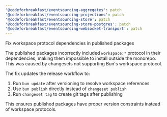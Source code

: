 ```yaml
---
'@codeforbreakfast/eventsourcing-aggregates': patch
'@codeforbreakfast/eventsourcing-projections': patch
'@codeforbreakfast/eventsourcing-store': patch
'@codeforbreakfast/eventsourcing-store-postgres': patch
'@codeforbreakfast/eventsourcing-websocket-transport': patch
---
```


Fix workspace protocol dependencies in published packages

The published packages incorrectly included `workspace:*` protocol in their dependencies, making them impossible to install outside the monorepo. This was caused by changesets not supporting Bun's workspace protocol.

The fix updates the release workflow to:

1. Run `bun update` after versioning to resolve workspace references
2. Use `bun publish` directly instead of `changeset publish`
3. Run `changeset tag` to create git tags after publishing

This ensures published packages have proper version constraints instead of workspace protocols.
